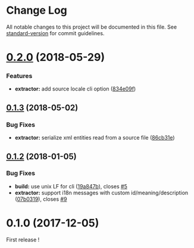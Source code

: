 # Change Log

All notable changes to this project will be documented in this file. See [standard-version](https://github.com/conventional-changelog/standard-version) for commit guidelines.

<a name="0.2.0"></a>
# [0.2.0](https://github.com/ngx-translate/i18n-polyfill/compare/v0.1.3...v0.2.0) (2018-05-29)


### Features

* **extractor:** add source locale cli option ([834e09f](https://github.com/ngx-translate/i18n-polyfill/commit/834e09f))



<a name="0.1.3"></a>
## [0.1.3](https://github.com/ngx-translate/i18n-polyfill/compare/0.1.2...0.1.3) (2018-05-02)


### Bug Fixes

* **extractor:** serialize xml entities read from a source file ([86cb31e](https://github.com/ngx-translate/i18n-polyfill/commit/86cb31e))


<a name="0.1.2"></a>
## [0.1.2](https://github.com/ngx-translate/i18n-polyfill/compare/0.1.0...0.1.2) (2018-01-05)


### Bug Fixes

* **build:** use unix LF for cli ([19a847b](https://github.com/ngx-translate/i18n-polyfill/commit/19a847b)), closes [#5](https://github.com/ngx-translate/i18n-polyfill/issues/5)
* **extractor:** support i18n messages with custom id/meaning/description ([07b0319](https://github.com/ngx-translate/i18n-polyfill/commit/07b0319)), closes [#9](https://github.com/ngx-translate/i18n-polyfill/issues/9)



<a name="0.1.0"></a>
# 0.1.0 (2017-12-05)
First release !
